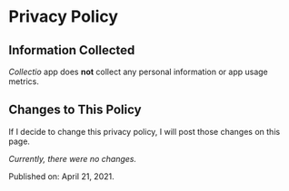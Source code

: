 # Privacy Policy

## Information Collected

_Collectio_ app does **not** collect any personal information or app usage metrics.

## Changes to This Policy

If I decide to change this privacy policy, I will post those changes on this page.

_Currently, there were no changes._

Published on: April 21, 2021.

